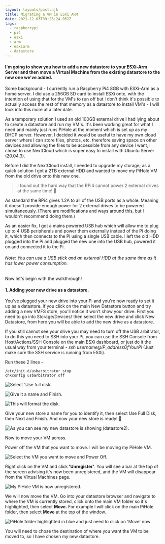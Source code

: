 ```yaml
---
layout: layouts/post.njk
title: Migrating a VM in ESXi ARM
date: 2021-12-03T09:26:24.052Z
tags:
  - raspberrypi
  - pi4
  - esxi
  - arm
  - esxiarm
  - datastore
---
```

#### **I'm going to show you how to add a new datastore to your ESXi-Arm Server and then move a Virtual Machine from the existing datastore to the new one we've added.**

Some background - I currently run a Raspberry Pi4 8GB with ESXi-Arm as a home server. I did use a 256GB SD card to install ESXi onto, with the intention of using that for the VM's to run off but I don't think it's possible to actually access the rest of that memory as a datastore to install VM's - I will look into this more at a later date. 

As a temporary solution I used an old 100GB external drive I had lying about to create a datastore and run my VM's. It's been working great for what I need and mainly just runs PiHole at the moment which is set up as my DHCP server. However, I decided it would be useful to have my own cloud server where I can store files, photos, etc. therefore saving space on other devices and allowing the files to be accessible from any device I want, I chose to use NextCloud which is super easy to install with Ubuntu Server (20.04.3).

Before I did the NextCloud install, I needed to upgrade my storage; as a quick solution I got a 2TB external HDD and wanted to move my PiHole VM from the old drive onto this new one. 

> I found out the hard way that the RPi4 cannot power 2 external drives at the same time! 🤦

As standard the RPi4 gives 1.2A to all of the USB ports as a whole. Meaning it doesn't provide enough power for 2 external drives to be powered simultaneously. (There are modifications and ways around this, but I wouldn't recommend doing them.) 

As an easier fix, I got a mains powered USB hub which will allow me to plug up to 4 USB peripherals and power them externally instead of the Pi doing it, which then connects to the Pi using a single USB cable. I left the old HDD plugged into the Pi and plugged the new one into the USB hub, powered it on and connected it to the Pi. 

###### *Note: You can use a USB stick and an external HDD at the same time as it has lower power consumption.*

Now let's begin with the walkthrough! 

#### 1. Adding your new drive as a datastore.

You've plugged your new drive into your Pi and you're now ready to set it up as a datastore. If you click on the main New Datastore button and try adding a new VMFS store, you'll notice it won't show your drive. First you need to go into Storage/Devices/ then select the new drive and click New Datastore, from here you will be able to add the new drive as a datastore. 

If you still cannot see your drive you may need to turn off the USB arbitrator, to do this you need to SSH into your Pi, you can use the SSH Console from Host/Actions/SSH Console on the main ESXi dashboard, or just do it the usual way from your terminal *\- ssh username@IP_addressOfYourPi*  (Just make sure the SSH service is running from ESXi).

Run these 2 lines - 

```
/etc/init.d/usbarbitrator stop
chkconfig usbarbitrator off
```

![](/images/1-adding-new-datastore-couldnt-see-it-when-clicking-on-the-main-add-datastore-button-so-had-to-go-to-devices-and-do-it-from-there.jpg "Select 'Use full disk'.")

![](/images/2.jpg "Give it a name and Finish. ")

![](/images/3.jpg "This will format the disk. ")



Give your new store a name for you to identify it, then select Use Full Disk, then Next and Finish. And now your new store is ready! 🎉

![](/images/4-done-now-its-showing-in-the-datastores-tab-and-can-be-used-for-vms.jpg "As you can see my new datastore is showing (datastore2).")

Now to move your VM across.



Power off the VM that you want to move. I will be moving my PiHole VM. 

![](/images/5-power-off-vm-before-we-will-move-it-to-the-other-datastore.jpg "Select the VM you want to move and Power Off. ")



Right click on the VM and click **'Unregister'**. You will see a bar at the top of the screen advising it's now been unregistered, and the VM will disappear from the Virtual Machines page. 

![](/images/6-ive-now-powered-it-off-and-un-registered-the-vm-so-its-dissapeared.jpg "My PiHole VM is now unregistered. ")

We will now move the VM. Go into your datastore browser and navigate to where the VM is currently stored, click onto the main VM folder so it's highlighted, then select **Move.** For example I will click on the main PiHole folder, then select **Move** at the top of the window. 

![](/images/7-select-the-vm-you-want-to-move-so-its-highlighted-then-click-move-and-select-the-store-you-want-it-moved-to.jpg "PiHole folder highlighted in blue and just need to click on 'Move' now. ")

You will need to chose the destination of where you want the VM to be moved to, so I have chosen my new datastore.